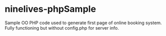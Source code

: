 # ninelives-phpSample

Sample OO PHP code used to generate first page of online booking system. Fully functioning but without config.php for server info.
